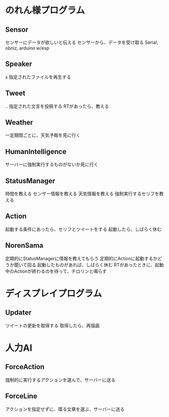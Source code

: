 # のれん様プログラム
## Sensor
センサーにデータが欲しいと伝える
センサーから、データを受け取る
Serial, obniz, arduino w/esp

## Speaker
x 指定されたファイルを再生する

## Tweet
.. 指定された文言を投稿する
RTがあったら、教える

## Weather
一定期間ごとに、天気予報を見に行く

## HumanIntelligence
サーバーに強制実行するものがないか見に行く

## StatusManager
時間を教える
センサー情報を教える
天気情報を教える
強制実行するセリフを教える

## Action
起動する条件にあったら、セリフとツイートをする
起動したら、しばらく休む

## NorenSama
定期的にStatusManagerに情報を教えてもらう
定期的にActionに起動するかどうか聞いて回る
起動したものがあれば、しばらく休む
RTがあったときに、起動中のActionが終わるのを待って、チロリンと鳴らす

# ディスプレイプログラム
## Updater
ツイートの更新を取得する
取得したら、再描画

# 人力AI
## ForceAction
強制的に実行するアクションを選んで、サーバーに送る
## ForceLine
アクションを指定せずに、喋る文章を選ぶ、サーバーに送る
